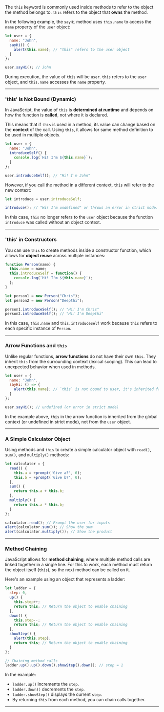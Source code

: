 

The `this` keyword is commonly used inside methods to refer to the object the method belongs to.  `this` refers to the object that **owns** the method.

In the following example, the `sayHi` method uses `this.name` to access the `name` property of the `user` object:

```js
let user = {
  name: "John",
  sayHi() {
    alert(this.name); // "this" refers to the user object
  }
};

user.sayHi(); // John
```
During execution, the value of `this` will be `user`. `this` refers to the `user` object, and `this.name` accesses the `name` property.

---

### 'this' is Not Bound (Dynamic)

In JavaScript, the value of `this` is **determined at runtime** and depends on how the function is **called**, not where it is declared. 

This means that if `this` is used in a method, its value can change based on the **context** of the call. Using `this`, it allows for same method definition to be used in multiple objects. 

```js
let user = {
  name: "John",
  introduceSelf() {
    console.log(`Hi! I'm ${this.name}`);
  }
};

user.introduceSelf(); // "Hi! I'm John"
```

However, if you call the method in a different context, `this` will refer to the new context:
```js
let introduce = user.introduceSelf;

introduce(); // "Hi! I'm undefined" or throws an error in strict mode.
```
In this case, `this` no longer refers to the `user` object because the function `introduce` was called without an object context.

---

### 'this' in Constructors

You can use `this` to create methods inside a constructor function, which allows for **object reuse** across multiple instances:

```js
function Person(name) {
  this.name = name;
  this.introduceSelf = function() {
    console.log(`Hi! I'm ${this.name}`);
  };
}

let person1 = new Person("Chris");
let person2 = new Person("Deepthi");

person1.introduceSelf(); // "Hi! I'm Chris"
person2.introduceSelf(); // "Hi! I'm Deepthi"
```

In this case, `this.name` and `this.introduceSelf` work because `this` refers to each specific instance of `Person`.

---

### **Arrow Functions and `this`**

Unlike regular functions, **arrow functions** do not have their own `this`. They inherit `this` from the surrounding context (lexical scoping). This can lead to unexpected behavior when used in methods.

```js
let user = {
  name: "John",
  sayHi: () => {
    alert(this.name); // `this` is not bound to user, it's inherited from the surrounding scope
  }
};

user.sayHi(); // undefined (or error in strict mode)
```

In the example above, `this` in the arrow function is inherited from the global context (or undefined in strict mode), not from the `user` object.

---

### **A Simple Calculator Object**

Using methods and `this` to create a simple calculator object with `read()`, `sum()`, and `multiply()` methods:

```js
let calculator = {
  read() {
    this.a = +prompt('Give a?', 0);
    this.b = +prompt('Give b?', 0);
  },
  sum() {
    return this.a + this.b;
  },
  multiply() {
    return this.a * this.b;
  }
};

calculator.read(); // Prompt the user for inputs
alert(calculator.sum()); // Show the sum
alert(calculator.multiply()); // Show the product
```

---

### **Method Chaining**

JavaScript allows for **method chaining**, where multiple method calls are linked together in a single line. For this to work, each method must return the object itself (`this`), so the next method can be called on it.

Here's an example using an object that represents a ladder:

```js
let ladder = {
  step: 0,
  up() {
    this.step++;
    return this; // Return the object to enable chaining
  },
  down() {
    this.step--;
    return this; // Return the object to enable chaining
  },
  showStep() {
    alert(this.step);
    return this; // Return the object to enable chaining
  }
};

// Chaining method calls
ladder.up().up().down().showStep().down(); // step = 1
```

In the example:
- `ladder.up()` increments the `step`.
- `ladder.down()` decrements the `step`.
- `ladder.showStep()` displays the current `step`.
- By returning `this` from each method, you can chain calls together.

---
